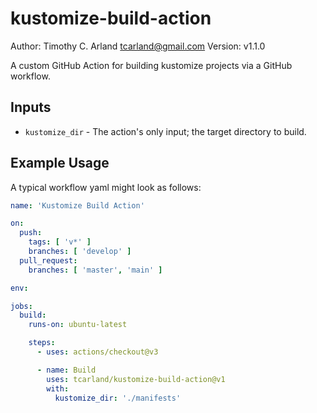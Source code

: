 kustomize-build-action
======================
Author: Timothy C. Arland <tcarland@gmail.com>
Version: v1.1.0

A custom GitHub Action for building kustomize projects via a GitHub
workflow. 

## Inputs

- `kustomize_dir` - The action's only input; the target directory to build.

## Example Usage

A typical workflow yaml might look as follows:

```yaml
name: 'Kustomize Build Action'

on:
  push:
    tags: [ 'v*' ]
    branches: [ 'develop' ]
  pull_request:
    branches: [ 'master', 'main' ]

env:

jobs:
  build:
    runs-on: ubuntu-latest

    steps:
      - uses: actions/checkout@v3

      - name: Build
        uses: tcarland/kustomize-build-action@v1
        with:
          kustomize_dir: './manifests'
```
